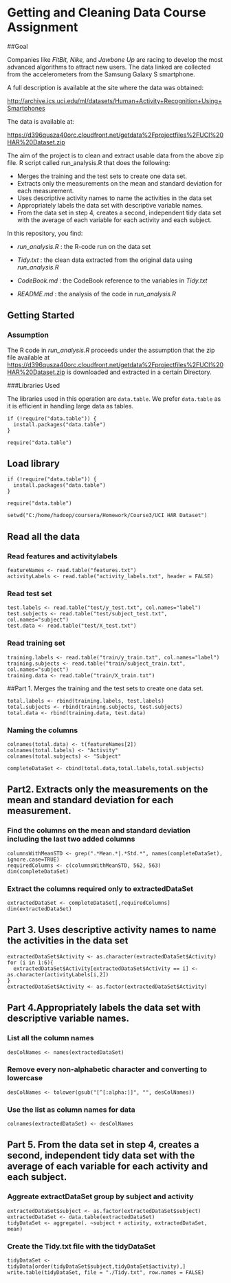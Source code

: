 # Getting and Cleaning Data Course Assignment

##Goal

Companies like *FitBit, Nike,* and *Jawbone Up* are racing to develop the most advanced algorithms to attract new users. The data linked are collected from the accelerometers from the Samsung Galaxy S smartphone. 

A full description is available at the site where the data was obtained:  

<http://archive.ics.uci.edu/ml/datasets/Human+Activity+Recognition+Using+Smartphones>

The data is available at:

<https://d396qusza40orc.cloudfront.net/getdata%2Fprojectfiles%2FUCI%20HAR%20Dataset.zip>

The aim of the project is to clean and extract usable data from the above zip file. R script called run_analysis.R that does the following:
- Merges the training and the test sets to create one data set.
- Extracts only the measurements on the mean and standard deviation for each measurement. 
- Uses descriptive activity names to name the activities in the data set
- Appropriately labels the data set with descriptive variable names. 
- From the data set in step 4, creates a second, independent tidy data set with the average of each variable for each activity and each subject.

In this repository, you find:

- *run_analysis.R* : the R-code run on the data set

- *Tidy.txt* : the clean data extracted from the original data using *run_analysis.R*

- *CodeBook.md* : the CodeBook reference to the variables in *Tidy.txt*

- *README.md* : the analysis of the code in *run_analysis.R*


## Getting Started

### Assumption
The R code in *run_analysis.R* proceeds under the assumption that the zip file available at <https://d396qusza40orc.cloudfront.net/getdata%2Fprojectfiles%2FUCI%20HAR%20Dataset.zip> is downloaded and extracted in a certain Directory.

###Libraries Used

The libraries used in this operation are `data.table`. We prefer `data.table` as it is efficient in handling large data as tables. 
```{r}
if (!require("data.table")) {
  install.packages("data.table")
}

require("data.table")
```
## Load library
```{r}
if (!require("data.table")) {
  install.packages("data.table")
}

require("data.table")

setwd("C:/home/hadoop/coursera/Homework/Course3/UCI HAR Dataset")
```

## Read all the data

### Read features and activitylabels
```{r}
featureNames <- read.table("features.txt")
activityLabels <- read.table("activity_labels.txt", header = FALSE)
```

### Read test set
```{r}
test.labels <- read.table("test/y_test.txt", col.names="label")
test.subjects <- read.table("test/subject_test.txt", col.names="subject")
test.data <- read.table("test/X_test.txt")
```

### Read training set
```{r}
training.labels <- read.table("train/y_train.txt", col.names="label")
training.subjects <- read.table("train/subject_train.txt", col.names="subject")
training.data <- read.table("train/X_train.txt")
```

##Part 1. Merges the training and the test sets to create one data set.
```{r}
total.labels <- rbind(training.labels, test.labels)
total.subjects <- rbind(training.subjects, test.subjects)
total.data <- rbind(training.data, test.data)
```

### Naming the columns
```{r}
colnames(total.data) <- t(featureNames[2])
colnames(total.labels) <- "Activity"
colnames(total.subjects) <- "Subject"

completeDataSet <- cbind(total.data,total.labels,total.subjects)
```

## Part2. Extracts only the measurements on the mean and standard deviation for each measurement.

### Find the columns on the mean and standard deviation including the last two added columns
```{r}
columnsWithMeanSTD <- grep(".*Mean.*|.*Std.*", names(completeDataSet), ignore.case=TRUE)
requiredColumns <- c(columnsWithMeanSTD, 562, 563)
dim(completeDataSet)
```

### Extract the columns required only to extractedDataSet
```{r}
extractedDataSet <- completeDataSet[,requiredColumns]
dim(extractedDataSet)
```
## Part 3. Uses descriptive activity names to name the activities in the data set
```{r}
extractedDataSet$Activity <- as.character(extractedDataSet$Activity)
for (i in 1:6){
  extractedDataSet$Activity[extractedDataSet$Activity == i] <- as.character(activityLabels[i,2])
}
extractedDataSet$Activity <- as.factor(extractedDataSet$Activity)
```

## Part 4.Appropriately labels the data set with descriptive variable names.

### List all the column names
```{r}
desColNames <- names(extractedDataSet)
```

### Remove every non-alphabetic character and converting to lowercase
```{r}
desColNames <- tolower(gsub("[^[:alpha:]]", "", desColNames))
```

### Use the list as column names for data
```{r}
colnames(extractedDataSet) <- desColNames
```
## Part 5. From the data set in step 4, creates a second, independent tidy data set with the average of each variable for each activity and each subject.

### Aggreate extractDataSet group by subject and activity
```{r}
extractedDataSet$subject <- as.factor(extractedDataSet$subject)
extractedDataSet <- data.table(extractedDataSet)
tidyDataSet <- aggregate(. ~subject + activity, extractedDataSet, mean)
```

### Create the Tidy.txt file with the tidyDataSet
```{r}
tidyDataSet <- tidyData[order(tidyDataSet$subject,tidyDataSet$activity),]
write.table(tidyDataSet, file = "./Tidy.txt", row.names = FALSE)
```